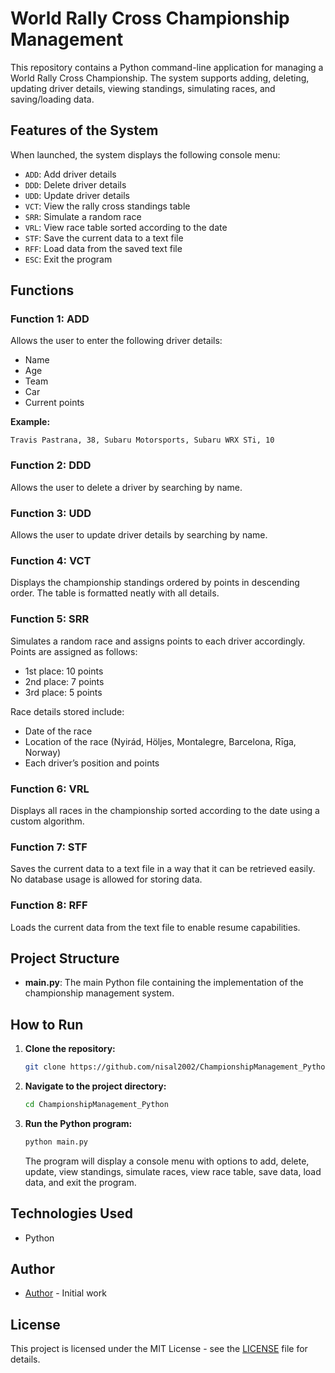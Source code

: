 # World Rally Cross Championship Management

This repository contains a Python command-line application for managing a World Rally Cross Championship. The system supports adding, deleting, updating driver details, viewing standings, simulating races, and saving/loading data.

## Features of the System

When launched, the system displays the following console menu:

- `ADD`: Add driver details
- `DDD`: Delete driver details
- `UDD`: Update driver details
- `VCT`: View the rally cross standings table
- `SRR`: Simulate a random race
- `VRL`: View race table sorted according to the date
- `STF`: Save the current data to a text file
- `RFF`: Load data from the saved text file
- `ESC`: Exit the program

## Functions

### Function 1: ADD

Allows the user to enter the following driver details:
- Name
- Age
- Team
- Car
- Current points

**Example:**
```plaintext
Travis Pastrana, 38, Subaru Motorsports, Subaru WRX STi, 10
```

### Function 2: DDD

Allows the user to delete a driver by searching by name.

### Function 3: UDD

Allows the user to update driver details by searching by name.

### Function 4: VCT

Displays the championship standings ordered by points in descending order. The table is formatted neatly with all details.

### Function 5: SRR

Simulates a random race and assigns points to each driver accordingly. Points are assigned as follows:
- 1st place: 10 points
- 2nd place: 7 points
- 3rd place: 5 points

Race details stored include:
- Date of the race
- Location of the race (Nyirád, Höljes, Montalegre, Barcelona, Rīga, Norway)
- Each driver’s position and points

### Function 6: VRL

Displays all races in the championship sorted according to the date using a custom algorithm.

### Function 7: STF

Saves the current data to a text file in a way that it can be retrieved easily. No database usage is allowed for storing data.

### Function 8: RFF

Loads the current data from the text file to enable resume capabilities.

## Project Structure

- **main.py**: The main Python file containing the implementation of the championship management system.

## How to Run

1. **Clone the repository:**

   ```bash
   git clone https://github.com/nisal2002/ChampionshipManagement_Python.git
   ```

2. **Navigate to the project directory:**

   ```bash
   cd ChampionshipManagement_Python
   ```

3. **Run the Python program:**

   ```bash
   python main.py
   ```

   The program will display a console menu with options to add, delete, update, view standings, simulate races, view race table, save data, load data, and exit the program.

## Technologies Used

- Python

## Author

- [Author](nisal2002) - Initial work

## License

This project is licensed under the MIT License - see the [LICENSE](LICENSE) file for details.
